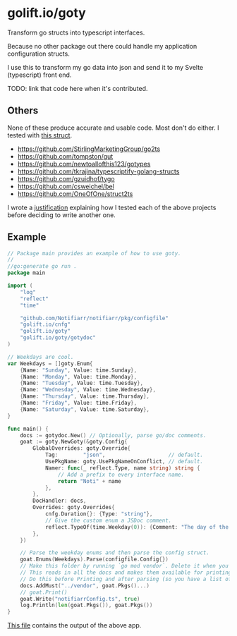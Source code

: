 # golift.io/goty

Transform go structs into typescript interfaces.

Because no other package out there could handle my application configuration structs.

I use this to transform my go data into json and send it to my Svelte (typescript) front end.

TODO: link that code here when it's contributed.

## Others

None of these produce accurate and usable code. Most don't do either.
I tested with [this struct](https://github.com/Notifiarr/notifiarr/blob/c809169b5df9bd72e5d13931c709f34988a506ed/pkg/configfile/config.go#L53).

- https://github.com/StirlingMarketingGroup/go2ts
- https://github.com/tompston/gut
- https://github.com/newtoallofthis123/gotypes
- https://github.com/tkrajina/typescriptify-golang-structs
- https://github.com/gzuidhof/tygo
- https://github.com/csweichel/bel
- https://github.com/OneOfOne/struct2ts

I wrote a [justification](justification.md) explaining how I tested each of the above
projects before deciding to write another one.

## Example

```go
// Package main provides an example of how to use goty.
//
//go:generate go run .
package main

import (
	"log"
	"reflect"
	"time"

	"github.com/Notifiarr/notifiarr/pkg/configfile"
	"golift.io/cnfg"
	"golift.io/goty"
	"golift.io/goty/gotydoc"
)

// Weekdays are cool.
var Weekdays = []goty.Enum{
	{Name: "Sunday", Value: time.Sunday},
	{Name: "Monday", Value: time.Monday},
	{Name: "Tuesday", Value: time.Tuesday},
	{Name: "Wednesday", Value: time.Wednesday},
	{Name: "Thursday", Value: time.Thursday},
	{Name: "Friday", Value: time.Friday},
	{Name: "Saturday", Value: time.Saturday},
}

func main() {
	docs := gotydoc.New() // Optionally, parse go/doc comments.
	goat := goty.NewGoty(&goty.Config{
		GlobalOverrides: goty.Override{
			Tag:        "json",                    // default.
			UsePkgName: goty.UsePkgNameOnConflict, // default.
			Namer: func(_ reflect.Type, name string) string {
				// Add a prefix to every interface name.
				return "Noti" + name
			},
		},
		DocHandler: docs,
		Overrides: goty.Overrides{
			cnfg.Duration{}: {Type: "string"},
			// Give the custom enum a JSDoc comment.
			reflect.TypeOf(time.Weekday(0)): {Comment: "The day of the week."},
		},
	})

	// Parse the weekday enums and then parse the config struct.
	goat.Enums(Weekdays).Parse(configfile.Config{})
	// Make this folder by running `go mod vendor`. Delete it when you're finished.
	// This reads in all the docs and makes them available for printing/writing.
	// Do this before Printing and after parsing (so you have a list of package names).
	docs.AddMust("../vendor", goat.Pkgs()...)
	// goat.Print()
	goat.Write("notifiarrConfig.ts", true)
	log.Println(len(goat.Pkgs()), goat.Pkgs())
}
```

[This file](notifiarrConfig.ts) contains the output of the above app.
